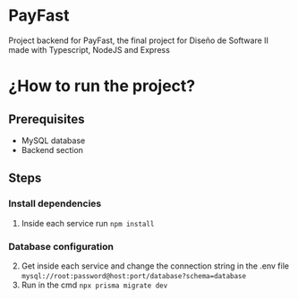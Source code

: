 # PayFast
Project backend for PayFast, the final project for Diseño de Software II made with Typescript, NodeJS and Express

# ¿How to run the project?

## Prerequisites
- MySQL database
- Backend section

## Steps

### Install dependencies
1. Inside each service run `npm install`

### Database configuration
2. Get inside each service and change the connection string in the .env file
    `mysql://root:password@host:port/database?schema=database`
3. Run in the cmd `npx prisma migrate dev`



